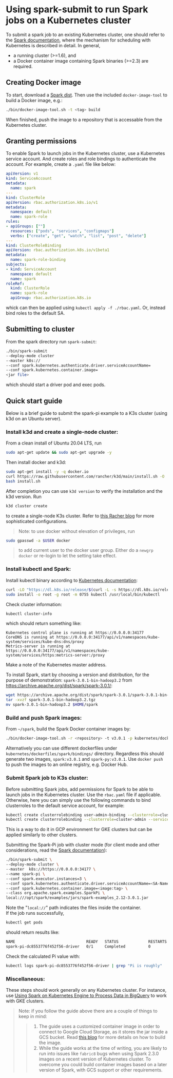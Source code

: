 # Using spark-submit to run Spark jobs on a Kubernetes cluster

To submit a spark job to an existing Kubernetes cluster, one should refer to the [Spark documentation](https://spark.apache.org/docs/latest/running-on-kubernetes.html), where the mechanism for scheduling with Kubernetes is described in detail. In general, 
- a running cluster (>=1.6), and 
- a Docker container image containing Spark binaries (>=2.3) are required. 

## Creating Docker image
To start, download a [Spark dist](https://spark.apache.org/downloads.html/). Then use the included `docker-image-tool` to build a Docker image, e.g.:
```sh
./bin/docker-image-tool.sh -t <tag> build
```
When finished, push the image to a repository that is accessable from the Kubernetes cluster.

## Granting permissions
To enable Spark to launch jobs in the Kubernetes cluster, use a Kubernetes service account. And create roles and role bindings to authenticate the account. For example, create a `.yaml` file like below:
```yaml
apiVersion: v1
kind: ServiceAccount
metadata:
  name: spark
---
kind: ClusterRole
apiVersion: rbac.authorization.k8s.io/v1
metadata:
  namespace: default
  name: spark-role
rules:
- apiGroups: [""]
  resources: ["pods", "services", "configmaps"]
  verbs: ["create", "get", "watch", "list", "post", "delete"]
---
kind: ClusterRoleBinding
apiVersion: rbac.authorization.k8s.io/v1beta1
metadata:
  name: spark-role-binding
subjects:
- kind: ServiceAccount
  namespace: default
  name: spark
roleRef:
  kind: ClusterRole
  name: spark-role
  apiGroup: rbac.authorization.k8s.io
```
whick can then be applied using `kubectl apply -f ./rbac.yaml`. Or, instead bind roles to the default SA.

## Submitting to cluster
From the spark directory run `spark-submit`:
```sh
./bin/spark-submit  
--deploy-mode cluster
--master k8s://
--conf spark.kubernetes.authenticate.driver.serviceAccountName=
--conf spark.kubernetes.container.image=  
<jar file>
```
which should start a driver pod and exec pods.

## Quick start guide
Below is a brief guide to submit the spark-pi example to a K3s cluster (using k3d on an Ubuntu server).

### Install k3d and create a single-node cluster:
From a clean install of Ubuntu 20.04 LTS, run 
```sh
sudo apt-get update && sudo apt-get upgrade -y
```
Then install docker and k3d:
```sh
sudo apt-get install -y -q docker.io
curl https://raw.githubusercontent.com/rancher/k3d/main/install.sh -O
bash install.sh
```
After completion you can use `k3d version` to verify the installation and the k3d version. 
Run 
```sh
k3d cluster create
```
to create a single-node K3s cluster. Refer to [this Racher blog](https://rancher.com/blog/2020/set-up-k3s-high-availability-using-k3d/) for more sophisticated configurations.

> Note: to use docker without elevation of privileges, run 
```sh
sudo gpasswd -a $USER docker
```
> to add current user to the docker user group. Either do a `newgrp docker` or re-login to let the setting take effect.

### Install kubectl and Spark:
Install kubectl binary according to [Kubernetes documentation](https://kubernetes.io/docs/tasks/tools/install-kubectl/):
```sh
curl -LO "https://dl.k8s.io/release/$(curl -L -s https://dl.k8s.io/release/stable.txt)/bin/linux/amd64/kubectl"
sudo install -o root -g root -m 0755 kubectl /usr/local/bin/kubectl
```
Check cluster information:
```sh
kubectl cluster-info
```
which should return something like:
```
Kubernetes control plane is running at https://0.0.0.0:34177
CoreDNS is running at https://0.0.0.0:34177/api/v1/namespaces/kube-system/services/kube-dns:dns/proxy
Metrics-server is running at https://0.0.0.0:34177/api/v1/namespaces/kube-system/services/https:metrics-server:/proxy
```
Make a note of the Kubernetes master address.

To install Spark, start by choosing a version and distribution, for the purpose of demonstration: `spark-3.0.1-bin-hadoop3.2` from https://archive.apache.org/dist/spark/spark-3.0.1/:
```sh
wget https://archive.apache.org/dist/spark/spark-3.0.1/spark-3.0.1-bin-hadoop3.2.tgz
tar -xvzf spark-3.0.1-bin-hadoop3.2.tgz
mv spark-3.0.1-bin-hadoop3.2 $HOME/spark
```

### Build and push Spark images:
From `~/spark`, build the Spark Docker container images by:
```sh
./bin/docker-image-tool.sh -r <repository> -t v3.0.1 -p kubernetes/dockerfiles/spark/Dockerfile build
```
Alternatively you can use different dockerfiles under `kubernetes/dockerfiles/spark/bindings/` directory. Regardless this should generate two images, `spark:v3.0.1` and `spark-py:v3.0.1`. Use `docker push` to push the images to an online registry, e.g. Docker Hub.

### Submit Spark job to K3s cluster:
Before submitting Spark jobs, add permissions for Spark to be able to launch jobs in the Kubernetes cluster. Use the `rbac.yaml` file if applicable. Otherwise, here you can simply use the following commands to bind clusterroles to the default service account, for example:
```sh
kubectl create clusterrolebinding user-admin-binding --clusterrole=cluster-admin --user=$(gcloud config get-value account)
kubectl create clusterrolebinding --clusterrole=cluster-admin --serviceaccount=default:default spark-admin
```
This is a way to do it in GCP environment for GKE clusters but can be applied similarly to other clusters.  


Submitting the Spark-Pi job with cluster mode (for client mode and other considerations, read the [Spark documentation](https://spark.apache.org/docs/latest/running-on-kubernetes.html)):
```sh
./bin/spark-submit \
--deploy-mode cluster \
--master  k8s://https://0.0.0.0:34177 \
--name spark-pi \
--conf spark.executor.instances=3 \
--conf spark.kubernetes.authenticate.driver.serviceAccountName=<SA-Name> \
--conf spark.kubernetes.container.image=<image:tag> \
--class org.apache.spark.examples.SparkPi \
local:///opt/spark/examples/jars/spark-examples_2.12-3.0.1.jar
```
Note the "`local://`" path indicates the files inside the container.  
If the job runs successfully, 
```sh
kubectl get pods
```
should return results like:
```sh
NAME                               READY   STATUS             RESTARTS   AGE
spark-pi-dc8553776f452f56-driver   0/1     Completed          0          2m42s
```
Check the calculated Pi value with:
```sh
kubectl logs spark-pi-dc8553776f452f56-driver | grep "Pi is roughly"
```

### Miscellaneous:
These steps should work generally on any Kubernetes cluster. For instance, use [Using Spark on Kubernetes Engine to Process Data in BigQuery](https://cloud.google.com/solutions/spark-on-kubernetes-engine) to work with GKE clusters.

> Note: if you follow the guide above there are a couple of things to keep in mind:
>> 1. The guide uses a customized container image in order to connect to Google Cloud Storage, as it stores the jar inside a GCS bucket. Read [this blog](https://cloud.google.com/blog/products/gcp/testing-future-apache-spark-releases-and-changes-on-google-kubernetes-engine-and-cloud-dataproc) for more details on how to build the image.
>> 2. While the guide works at the time of writing, you are likely to run into issues like `fabric8` bugs when using Spark 2.3.0 images on a recent version of Kubernetes cluster. To overcome you could build container images based on a later version of Spark, with GCS support or other requirements.